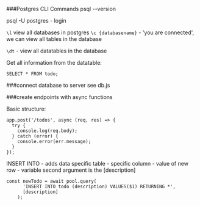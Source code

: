 ###Postgres CLI Commands
psql --version

psql -U postgres - login

`\l` view all databases in postgres
`\c {databasename}` - 'you are connected', we can view all tables in the database

`\dt` - view all datatables in the database

Get all information from the datatable:

```
SELECT * FROM todo;
```

###connect database to server
see db.js

###create endpoints with async functions

Basic structure:

```
app.post('/todos', async (req, res) => {
  try {
    console.log(req.body);
  } catch (error) {
    console.error(err.message);
  }
});
```

INSERT INTO - adds data
specific table -
specific column -
value of new row - variable
second argument is the [description]

```
const newTodo = await pool.query(
      'INSERT INTO todo (description) VALUES($1) RETURNING *',
      [description]
    );

```
